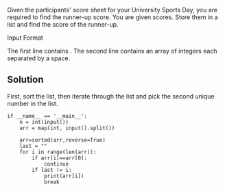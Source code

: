 Given the participants' score sheet for your University Sports Day, you are required to find the runner-up score. You are given  scores. 
Store them in a list and find the score of the runner-up.

Input Format

The first line contains . The second line contains an array   of  integers each separated by a space.

## Solution

First, sort the list, then iterate through the list and pick the second unique number in the list.

```
if __name__ == '__main__':
    n = int(input())
    arr = map(int, input().split())
    
    arr=sorted(arr,reverse=True)
    last = ""
    for i in range(len(arr)):
        if arr[i]==arr[0]:
            continue
        if last != i:
            print(arr[i])
            break
 ```
